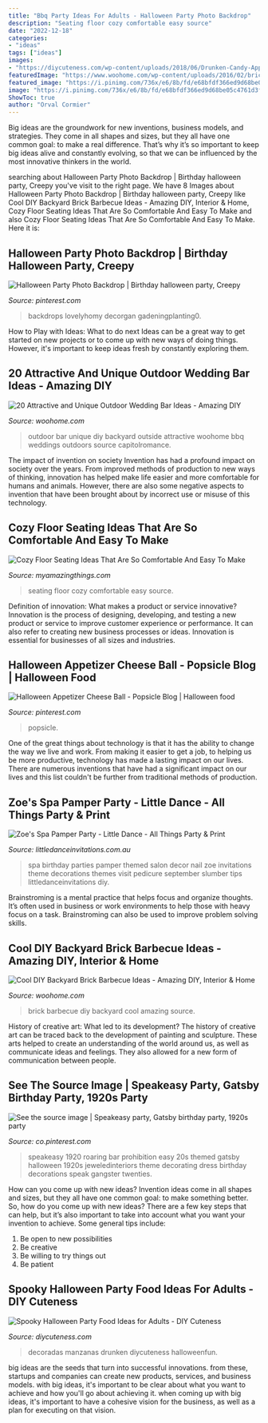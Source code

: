 ```yaml
---
title: "Bbq Party Ideas For Adults - Halloween Party Photo Backdrop"
description: "Seating floor cozy comfortable easy source"
date: "2022-12-18"
categories:
- "ideas"
tags: ["ideas"]
images:
- "https://diycuteness.com/wp-content/uploads/2018/06/Drunken-Candy-Apples.jpg"
featuredImage: "https://www.woohome.com/wp-content/uploads/2016/02/brick-barbecue-tips-4.jpg"
featured_image: "https://i.pinimg.com/736x/e6/8b/fd/e68bfdf366ed9d68be05c4761d3fb4ae.jpg"
image: "https://i.pinimg.com/736x/e6/8b/fd/e68bfdf366ed9d68be05c4761d3fb4ae.jpg"
ShowToc: true
author: "Orval Cormier"
---
```



Big ideas are the groundwork for new inventions, business models, and strategies. They come in all shapes and sizes, but they all have one common goal: to make a real difference. That’s why it’s so important to keep big ideas alive and constantly evolving, so that we can be influenced by the most innovative thinkers in the world.

	

		
searching about Halloween Party Photo Backdrop | Birthday halloween party, Creepy you've visit to the right page. We have 8 Images about Halloween Party Photo Backdrop | Birthday halloween party, Creepy like Cool DIY Backyard Brick Barbecue Ideas - Amazing DIY, Interior &amp; Home, Cozy Floor Seating Ideas That Are So Comfortable And Easy To Make and also Cozy Floor Seating Ideas That Are So Comfortable And Easy To Make. Here it is:
		
    
## Halloween Party Photo Backdrop | Birthday Halloween Party, Creepy

<img loading=lazy src="https://i.pinimg.com/736x/60/17/7c/60177c90b7f6bac7d42b8ad944cad689.jpg" onerror="this.onerror=null;this.src='https://tse4.mm.bing.net/th?id=OIP.a_imt7N0YULvQBBejFtBNwHaJ3&amp;pid=15.1';" alt="Halloween Party Photo Backdrop | Birthday halloween party, Creepy">

_Source: pinterest.com_

>backdrops lovelyhomy decorgan gadeningplanting0. 

	

How to Play with Ideas: What to do next
Ideas can be a great way to get started on new projects or to come up with new ways of doing things. However, it's important to keep ideas fresh by constantly exploring them.

    
## 20 Attractive And Unique Outdoor Wedding Bar Ideas - Amazing DIY

<img loading=lazy src="http://www.woohome.com/wp-content/uploads/2015/04/outdoor-wedding-bar-woohome-4.jpg" onerror="this.onerror=null;this.src='https://tse3.mm.bing.net/th?id=OIP.Y-voiVdaJrhncY_b6UrlAgHaLH&amp;pid=15.1';" alt="20 Attractive and Unique Outdoor Wedding Bar Ideas - Amazing DIY">

_Source: woohome.com_

>outdoor bar unique diy backyard outside attractive woohome bbq weddings outdoors source capitolromance. 

	

The impact of invention on society
Invention has had a profound impact on society over the years. From improved methods of production to new ways of thinking, innovation has helped make life easier and more comfortable for humans and animals. However, there are also some negative aspects to invention that have been brought about by incorrect use or misuse of this technology.

    
## Cozy Floor Seating Ideas That Are So Comfortable And Easy To Make

<img loading=lazy src="http://myamazingthings.com/wp-content/uploads/2017/08/floor-seating-15.jpeg" onerror="this.onerror=null;this.src='https://tse2.mm.bing.net/th?id=OIP.yqSk2HP2zcImSHNkM2JMBAHaLH&amp;pid=15.1';" alt="Cozy Floor Seating Ideas That Are So Comfortable And Easy To Make">

_Source: myamazingthings.com_

>seating floor cozy comfortable easy source. 

	

Definition of innovation: What makes a product or service innovative?
Innovation is the process of designing, developing, and testing a new product or service to improve customer experience or performance. It can also refer to creating new business processes or ideas. Innovation is essential for businesses of all sizes and industries.

    
## Halloween Appetizer Cheese Ball - Popsicle Blog | Halloween Food

<img loading=lazy src="https://i.pinimg.com/736x/e6/8b/fd/e68bfdf366ed9d68be05c4761d3fb4ae.jpg" onerror="this.onerror=null;this.src='https://tse1.mm.bing.net/th?id=OIP.kTSinMeu3k_hkiUqf-EpxQHaLG&amp;pid=15.1';" alt="Halloween Appetizer Cheese Ball - Popsicle Blog | Halloween food">

_Source: pinterest.com_

>popsicle. 

	

One of the great things about technology is that it has the ability to change the way we live and work. From making it easier to get a job, to helping us be more productive, technology has made a lasting impact on our lives. There are numerous inventions that have had a significant impact on our lives and this list couldn't be further from traditional methods of production.

    
## Zoe&#039;s Spa Pamper Party - Little Dance - All Things Party &amp; Print

<img loading=lazy src="https://cdn3.bigcommerce.com/s-zzx0lnhv/product_images/uploaded_images/b7e06409-2eff-4090-a9ae-ddf19e80a18b.jpg" onerror="this.onerror=null;this.src='https://tse1.mm.bing.net/th?id=OIP.cF3oh0RCpVmfNpn_cNrGYwAAAA&amp;pid=15.1';" alt="Zoe&#039;s Spa Pamper Party - Little Dance - All Things Party &amp; Print">

_Source: littledanceinvitations.com.au_

>spa birthday parties pamper themed salon decor nail zoe invitations theme decorations themes visit pedicure september slumber tips littledanceinvitations diy. 

	

Brainstroming is a mental practice that helps focus and organize thoughts. It’s often used in business or work environments to help those with heavy focus on a task. Brainstroming can also be used to improve problem solving skills.

    
## Cool DIY Backyard Brick Barbecue Ideas - Amazing DIY, Interior &amp; Home

<img loading=lazy src="https://www.woohome.com/wp-content/uploads/2016/02/brick-barbecue-tips-4.jpg" onerror="this.onerror=null;this.src='https://tse2.mm.bing.net/th?id=OIP.-3peDlkro9lWHE2z7ruSQAHaLF&amp;pid=15.1';" alt="Cool DIY Backyard Brick Barbecue Ideas - Amazing DIY, Interior &amp; Home">

_Source: woohome.com_

>brick barbecue diy backyard cool amazing source. 

	

History of creative art: What led to its development?
The history of creative art can be traced back to the development of painting and sculpture. These arts helped to create an understanding of the world around us, as well as communicate ideas and feelings. They also allowed for a new form of communication between people.

    
## See The Source Image | Speakeasy Party, Gatsby Birthday Party, 1920s Party

<img loading=lazy src="https://i.pinimg.com/736x/cd/8a/83/cd8a83b49f27c531226c8586ab062dbd.jpg" onerror="this.onerror=null;this.src='https://tse2.mm.bing.net/th?id=OIP.6Tnhuk28G1KPus7LUHWtugHaLH&amp;pid=15.1';" alt="See the source image | Speakeasy party, Gatsby birthday party, 1920s party">

_Source: co.pinterest.com_

>speakeasy 1920 roaring bar prohibition easy 20s themed gatsby halloween 1920s jeweledinteriors theme decorating dress birthday decorations speak gangster twenties. 

	

How can you come up with new ideas?
Invention ideas come in all shapes and sizes, but they all have one common goal: to make something better. So, how do you come up with new ideas? There are a few key steps that can help, but it’s also important to take into account what you want your invention to achieve. Some general tips include: 
1. Be open to new possibilities 
2. Be creative 
3. Be willing to try things out 
4. Be patient 

    
## Spooky Halloween Party Food Ideas For Adults - DIY Cuteness

<img loading=lazy src="https://diycuteness.com/wp-content/uploads/2018/06/Drunken-Candy-Apples.jpg" onerror="this.onerror=null;this.src='https://tse4.mm.bing.net/th?id=OIP.M3lCCVuCpKn7ehLqibBEVgHaJ4&amp;pid=15.1';" alt="Spooky Halloween Party Food Ideas for Adults - DIY Cuteness">

_Source: diycuteness.com_

>decoradas manzanas drunken diycuteness halloweenfun. 

	

big ideas are the seeds that turn into successful innovations. from these, startups and companies can create new products, services, and business models. with big ideas, it's important to be clear about what you want to achieve and how you'll go about achieving it. when coming up with big ideas, it's important to have a cohesive vision for the business, as well as a plan for executing on that vision.

